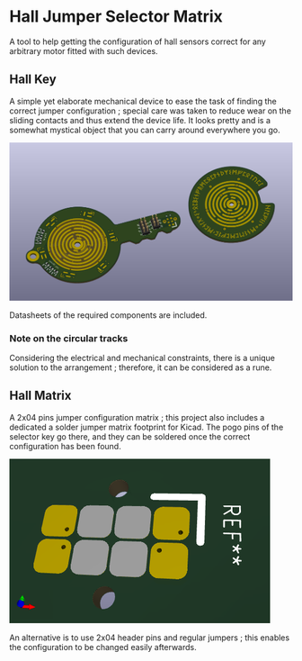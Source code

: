 # Hall Jumper Selector Matrix

A tool to help getting the configuration of hall sensors correct for any arbitrary motor fitted with such devices.

## Hall Key

A simple yet elaborate mechanical device to ease the task of finding the correct jumper configuration ; special care was taken to reduce wear on the sliding contacts and thus extend the device life.
It looks pretty and is a somewhat mystical object that you can carry around everywhere you go.

![Hall Key](hall-matrix-key.png)

Datasheets of the required components are included.

### Note on the circular tracks

Considering the electrical and mechanical constraints, there is a unique solution to the arrangement ; therefore, it can be considered as a rune.

## Hall Matrix

A 2x04 pins jumper configuration matrix ; this project also includes a dedicated a solder jumper matrix footprint for Kicad. The pogo pins of the selector key go there, and they can be soldered once the correct configuration has been found.

![Solder jumper footprint](solderjumper_footprint.png)

An alternative is to use 2x04 header pins and regular jumpers ; this enables the configuration to be changed easily afterwards.

